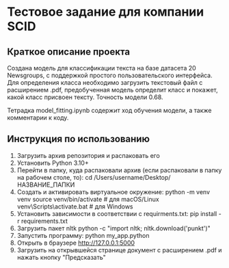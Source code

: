 # Тестовое задание для компании SCID

## Краткое описание проекта
Создана модель для классификации текста на базе датасета 20 Newsgroups, с поддержкой простого пользовательского интерфейса. Для определения класса необходимо загрузить текстовый файл с расширением .pdf, предобученная модель определит класс и покажет, какой класс присвоен тексту. Точность модели 0.68.

Тетрадка model_fitting.ipynb содержит ход обучения модели, а также комментарии к коду.

## Инструкция по использованию
1. Загрузить архив репозитория и распаковать его
2. Установить Python 3.10+
3. Перейти в папку, куда распаковали архив (если распаковали в папку на рабочем столе, то):
   cd /Users/username/Desktop/НАЗВАНИЕ_ПАПКИ
4. Создать и активировать виртуальное окружение:
  python -m venv venv
  source venv/bin/activate     # для macOS/Linux
  venv\Scripts\activate.bat    # для Windows
5. Установить зависимости в соответствии с requirments.txt:
  pip install -r requirements.txt
6. Загрузить пакет nltk
   python -c "import nltk; nltk.download('punkt')"
8. Запустить программу:
   python my_app.python
9. Открыть в браузере http://127.0.0.1:5000
10. Загрузить на открывшейся странице документ с расширением .pdf и нажать кнопку "Предсказать"
